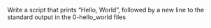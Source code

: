 Write a script that prints “Hello, World”, followed by a new line to the standard output in the 0-hello_world files
